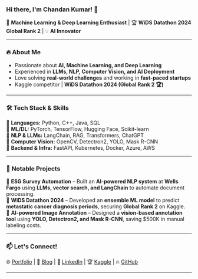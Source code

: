 ### **Hi there, I'm Chandan Kumar! 👋**  
🚀 **Machine Learning & Deep Learning Enthusiast** | 🏆 **WiDS Datathon 2024 Global Rank 2** | 💡 **AI Innovator**  

---  

### 🔥 **About Me**  
- Passionate about **AI, Machine Learning, and Deep Learning**  
- Experienced in **LLMs, NLP, Computer Vision, and AI Deployment**  
- Love solving **real-world challenges** and working in **fast-paced startups**  
- Kaggle competitor | **WiDS Datathon 2024 (Global Rank 2 🏆)**  

---  

### 🛠 **Tech Stack & Skills**  
🔹 **Languages:** Python, C++, Java, SQL  
🔹 **ML/DL:** PyTorch, TensorFlow, Hugging Face, Scikit-learn  
🔹 **NLP & LLMs:** LangChain, RAG, Transformers, ChatGPT  
🔹 **Computer Vision:** OpenCV, Detectron2, YOLO, Mask R-CNN  
🔹 **Backend & Infra:** FastAPI, Kubernetes, Docker, Azure, AWS  

---  

### 📌 **Notable Projects**  
🔹 **ESG Survey Automation** – Built an **AI-powered NLP system** at **Wells Fargo** using **LLMs, vector search, and LangChain** to automate document processing.  
🔹 **WiDS Datathon 2024** – Developed an **ensemble ML model** to predict **metastatic cancer diagnosis periods**, securing **Global Rank 2** on Kaggle.  
🔹 **AI-powered Image Annotation** – Designed a **vision-based annotation tool** using **YOLO, Detectron2, and Mask R-CNN**, saving $500K in manual labeling costs.  

---  

### 📫 **Let's Connect!**  
🌐 [Portfolio](#) | 📝 [Blog](#) | 💼 [LinkedIn](https://www.linkedin.com/in/chandan-kumar-a8a50a198/) | 🏆 [Kaggle](https://www.kaggle.com/predator4hack) | 🔥 [GitHub](https://github.com/predator4hack)  

---  
